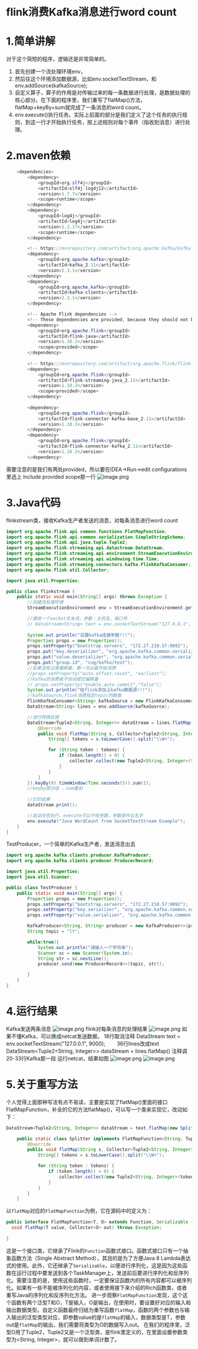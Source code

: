 # flink消费Kafka消息进行word count

# 1.简单讲解
对于这个简短的程序，逻辑还是非常简单的。

   1. 首先创建一个流处理环境env，
   1. 然后往这个环境添加数据源，比如env.socketTextStream，和env.addSource(kafkaSource);
   1. 自定义算子，算子的作用是对传输过来的每一条数据进行处理，是数据处理的核心部分。在下面的程序里，我们重写了flatMap()方法，flatMap+keyBy+sum就完成了一条消息的word count。
   1. env.execute()执行任务。实际上前面的部分是我们定义了这个任务的执行规则，到这一行才开始执行任务，按上述规则对每个事件（指收到消息）进行处理。
# 2.maven依赖
```java
    <dependencies>
        <dependency>
            <groupId>org.slf4j</groupId>
            <artifactId>slf4j-log4j12</artifactId>
            <version>1.7.7</version>
            <scope>runtime</scope>
        </dependency>
        <dependency>
            <groupId>log4j</groupId>
            <artifactId>log4j</artifactId>
            <version>1.2.17</version>
            <scope>runtime</scope>
        </dependency>

        <!-- https://mvnrepository.com/artifact/org.apache.kafka/kafka -->
        <dependency>
            <groupId>org.apache.kafka</groupId>
            <artifactId>kafka_2.11</artifactId>
            <version>2.3.1</version>
        </dependency>
        <dependency>
            <groupId>org.apache.kafka</groupId>
            <artifactId>kafka-clients</artifactId>
            <version>2.3.1</version>
        </dependency>

        <!-- Apache Flink dependencies -->
        <!-- These dependencies are provided, because they should not be packaged into the JAR file. -->
        <dependency>
            <groupId>org.apache.flink</groupId>
            <artifactId>flink-java</artifactId>
            <version>1.10.2</version>
            <scope>provided</scope>
        </dependency>
        
        <!-- https://mvnrepository.com/artifact/org.apache.flink/flink-streaming-java -->
        <dependency>
            <groupId>org.apache.flink</groupId>
            <artifactId>flink-streaming-java_2.11</artifactId>
            <version>1.10.2</version>
            <scope>provided</scope>
        </dependency>
        
        <dependency>
            <groupId>org.apache.flink</groupId>
            <artifactId>flink-connector-kafka-base_2.11</artifactId>
            <version>1.10.2</version>
        </dependency>
        <dependency>
            <groupId>org.apache.flink</groupId>
            <artifactId>flink-connector-kafka_2.11</artifactId>
            <version>1.10.2</version>
        </dependency>
```
需要注意的是我们有两处<scope>provided</scope>，所以要在IDEA->Run->edit configurations里选上 Include provided scope那一行
![image.png](https://cdn.nlark.com/yuque/0/2020/png/702655/1603110313869-1b5b65f6-8f36-4f0f-916d-00020aed3cd0.png#align=left&display=inline&height=345&margin=%5Bobject%20Object%5D&name=image.png&originHeight=345&originWidth=1063&size=30676&status=done&style=none&width=1063)


# 3.Java代码
flinkstream类，接收Kafka生产者发送的消息，对每条消息进行word count
```java
import org.apache.flink.api.common.functions.FlatMapFunction;
import org.apache.flink.api.common.serialization.SimpleStringSchema;
import org.apache.flink.api.java.tuple.Tuple2;
import org.apache.flink.streaming.api.datastream.DataStream;
import org.apache.flink.streaming.api.environment.StreamExecutionEnvironment;
import org.apache.flink.streaming.api.windowing.time.Time;
import org.apache.flink.streaming.connectors.kafka.FlinkKafkaConsumer;
import org.apache.flink.util.Collector;

import java.util.Properties;

public class flinkstream {
    public static void main(String[] args) throws Exception {
        //创建流处理环境
        StreamExecutionEnvironment env = StreamExecutionEnvironment.getExecutionEnvironment();

        //接收一个socket文本流，参数：主机名，端口号
        // DataStream<String> text = env.socketTextStream("127.0.0.1", 9000);
        
        System.out.println("设置kafka连接参数!!!");
        Properties props = new Properties();
        props.setProperty("bootstrap.servers", "172.27.210.57:9092");
        props.put("key.deserializer", "org.apache.kafka.common.serialization.StringDeserializer");
        props.put("value.deserializer", "org.apache.kafka.common.serialization.StringDeserializer");
        props.put("group.id", "cug/kafka/test");
        //如果没有记录偏移量，第一次从最开始消费
        //props.setProperty("auto.offset.reset", "earliest");
        //kafka的消费者不自动提交偏移量
        // props.setProperty("enable.auto.commit","false");
        System.out.println("给flink添加上kafka数据源!!!");
        //kafkaSource,flink消费指定topic的数据
        FlinkKafkaConsumer<String> kafkaSource = new FlinkKafkaConsumer<String>("lt", new SimpleStringSchema(), props);
        DataStream<String> lines = env.addSource(kafkaSource);

        //进行转换处理
        DataStream<Tuple2<String, Integer>> dataStream = lines.flatMap(new FlatMapFunction<String, Tuple2<String, Integer>>() {
            @Override
            public void flatMap(String s, Collector<Tuple2<String, Integer>> collector) throws Exception {
                String[] tokens = s.toLowerCase().split("\\W+");

                for (String token : tokens) {
                    if (token.length() > 0) {
                        collector.collect(new Tuple2<String, Integer>(token, 1));
                    }
                }
            }
        }).keyBy(0).timeWindow(Time.seconds(5)).sum(1);
        //keyby是分组 ，sum叠加
        
        //打印结果
        dataStream.print();

        //启动任务执行，execute可以不给参数，参数是作业名字
        env.execute("Java WordCount from SocketTextStream Example");
    }
}

```
TestProducer，一个简单的Kafka生产者，发送消息出去
```java
import org.apache.kafka.clients.producer.KafkaProducer;
import org.apache.kafka.clients.producer.ProducerRecord;

import java.util.Properties;
import java.util.Scanner;

public class TestProducer {
    public static void main(String[] args) {
        Properties props = new Properties();
        props.setProperty("bootstrap.servers", "172.27.210.57:9092");
        props.setProperty("key.serializer", "org.apache.kafka.common.serialization.StringSerializer");
        props.setProperty("value.serializer", "org.apache.kafka.common.serialization.StringSerializer");

        KafkaProducer<String, String> producer = new KafkaProducer<>(props);
        String topic = "lt";

        while(true){
            System.out.println("请输入一个字符串");
            Scanner sc = new Scanner(System.in);
            String str = sc.nextLine();
            producer.send(new ProducerRecord<>(topic, str));

        }
    }
}
```
# 4.运行结果
Kafka发送两条消息
![image.png](https://cdn.nlark.com/yuque/0/2020/png/702655/1603110734393-ab5640c9-95b7-4ce1-9567-385addfbe639.png#align=left&display=inline&height=298&margin=%5Bobject%20Object%5D&name=image.png&originHeight=298&originWidth=367&size=18779&status=done&style=none&width=367)
flink对每条消息的处理结果
![image.png](https://cdn.nlark.com/yuque/0/2020/png/702655/1603110719411-a69bfd9d-1804-4e4c-9e16-cfb41d4e3868.png#align=left&display=inline&height=351&margin=%5Bobject%20Object%5D&name=image.png&originHeight=351&originWidth=346&size=20178&status=done&style=none&width=346)
如果不懂Kafka，可以换成netcat发送数据，
18行取消注释
DataStream<String> text = env.socketTextStream("127.0.0.1", 9000);        
36行lines改成text
DataStream<Tuple2<String, Integer>> dataStream = lines.flatMap()
注释调20-33行Kafka那一段
运行netcat，结果如图
![image.png](https://cdn.nlark.com/yuque/0/2020/png/702655/1603111782352-bde41453-876b-4721-89be-5a6f6c0508e4.png#align=left&display=inline&height=60&margin=%5Bobject%20Object%5D&name=image.png&originHeight=60&originWidth=289&size=2851&status=done&style=none&width=289)
![image.png](https://cdn.nlark.com/yuque/0/2020/png/702655/1603111727490-2cf1940a-f71d-4c66-8e73-ccda06af6816.png#align=left&display=inline&height=301&margin=%5Bobject%20Object%5D&name=image.png&originHeight=301&originWidth=433&size=21492&status=done&style=none&width=433)
# 5.关于重写方法
个人觉得上面那种写法有点不易读，主要是实现了flatMap()里面的接口FlatMapFunction，补全的它的方法flatMap()，可以写一个类来实现它，改动如下：
```java
DataStream<Tuple2<String, Integer>> dataStream = text.flatMap(new Splitter()).keyBy(0).sum(1);
```
```java
    public static class Splitter implements FlatMapFunction<String, Tuple2<String, Integer>> {
        @Override
        public void flatMap(String s, Collector<Tuple2<String, Integer>> collector) throws Exception {
            String[] tokens = s.toLowerCase().split("\\W+");

            for (String token : tokens) {
                if (token.length() > 0) {
                    collector.collect(new Tuple2<String, Integer>(token, 1));
                }
            }
        }
    }
```
以`flatMap`对应的`FlatMapFunction`为例，它在源码中的定义为：
```java
public interface FlatMapFunction<T, O> extends Function, Serializable {
  void flatMap(T value, Collector<O> out) throws Exception;
  
}
```
这是一个接口类，它继承了Flink的`Function`函数式接口。函数式接口只有一个抽象函数方法（Single Abstract Method），其目的是为了方便Java 8 Lambda表达式的使用。此外，它还继承了`Serializable`，以便进行序列化，这是因为这些函数在运行过程中要发送到各个TaskManager上，发送前后要进行序列化和反序列化。需要注意的是，使用这些函数时，一定要保证函数内的所有内容都可以被序列化。如果有一些不能被序列化的内容，或者使用接下来介绍的Rich函数类，或者重写Java的序列化和反序列化方法。
进一步观察`FlatMapFunction`发现，这个这个函数有两个泛型T和O，T是输入，O是输出，在使用时，要设置好对应的输入和输出数据类型。自定义函数最终归结为重写函数`flatMap`，函数的两个参数也与输入输出的泛型类型对应，即参数value的是`flatMap`的输入，数据类型是T，参数out是`flatMap`的输出，我们需要将类型为O的数据写入out。
在我们的程序里，泛型O用了Tuple2，Tuple2又是一个泛型类，是flink里定义的，在里面设置参数类型为<String, Integer>，就可以做到单词计数了。
